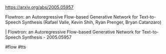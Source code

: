 https://arxiv.org/abs/2005.05957

Flowtron: an Autoregressive Flow-based Generative Network for
  Text-to-Speech Synthesis (Rafael Valle, Kevin Shih, Ryan Prenger, Bryan Catanzaro)

| Flowtron: an Autoregressive Flow-based Generative Network for Text-to-Speech Synthesis - 2005.05957

#flow #tts